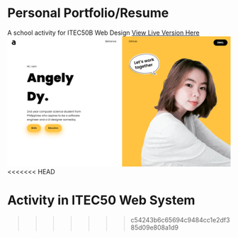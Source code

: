 # Personal Portfolio/Resume

A school activity for ITEC50B Web Design
[View Live Version Here](https://resume-angely.vercel.app)
![SamplePhoto](/assets/prev.png)
<<<<<<< HEAD

Activity in ITEC50 Web System
=======
>>>>>>> c54243b6c65694c9484cc1e2df385d09e808a1d9

